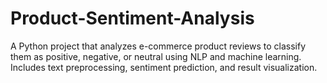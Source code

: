 # Product-Sentiment-Analysis
A Python project that analyzes e-commerce product reviews to classify them as positive, negative, or neutral using NLP and machine learning. Includes text preprocessing, sentiment prediction, and result visualization.
